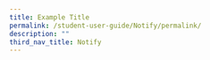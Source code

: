 ```yaml
---
title: Example Title
permalink: /student-user-guide/Notify/permalink/
description: ""
third_nav_title: Notify
---
```

